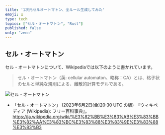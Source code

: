 ```yaml
---
title: '1次元セルオートマトン、全ルール生成してみた'
emoji: ⏫️
type: tech
topics: ["セル・オートマトン", "Rust"]
published: false
only: "zenn"
---
```



## セル・オートマトン

セル・オートマトンについて、Wikipediaでは以下のように書かれています。

> セル・オートマトン（英: cellular automaton、略称：CA）とは、格子状のセルと単純な規則による、離散的計算モデルである。

![セル・オートマトン](https://upload.wikimedia.org/wikipedia/commons/thumb/8/8d/Cellular_automaton.svg/1200px-Cellular_automaton.svg.png)

- 「セル・オートマトン」 (2023年6月2日(金)20:30 UTC の版)　『ウィキペディア (Wikipedia): フリー百科事典』。https://ja.wikipedia.org/wiki/%E3%82%BB%E3%83%AB%E3%83%BB%E3%82%AA%E3%83%BC%E3%83%88%E3%83%9E%E3%83%88%E3%83%B3
